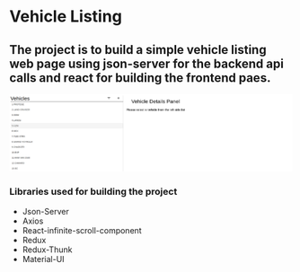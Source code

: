 # Vehicle Listing 

## The project is to build a simple vehicle listing web page using json-server for the backend api calls and react for building the frontend paes.

![The basic layout of the page](home.png)


### Libraries used for building the project
* Json-Server 
* Axios 
* React-infinite-scroll-component
* Redux
* Redux-Thunk
* Material-UI
  